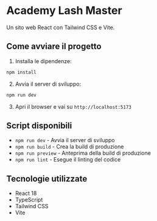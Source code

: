 # Academy Lash Master

Un sito web React con Tailwind CSS e Vite.

## Come avviare il progetto

1. Installa le dipendenze:
```bash
npm install
```

2. Avvia il server di sviluppo:
```bash
npm run dev
```

3. Apri il browser e vai su `http://localhost:5173`

## Script disponibili

- `npm run dev` - Avvia il server di sviluppo
- `npm run build` - Crea la build di produzione
- `npm run preview` - Anteprima della build di produzione
- `npm run lint` - Esegue il linting del codice

## Tecnologie utilizzate

- React 18
- TypeScript
- Tailwind CSS
- Vite
